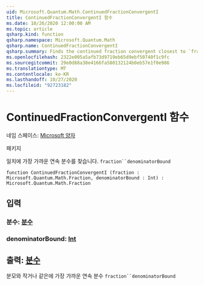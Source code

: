 ```yaml
---
uid: Microsoft.Quantum.Math.ContinuedFractionConvergentI
title: ContinuedFractionConvergentI 함수
ms.date: 10/26/2020 12:00:00 AM
ms.topic: article
qsharp.kind: function
qsharp.namespace: Microsoft.Quantum.Math
qsharp.name: ContinuedFractionConvergentI
qsharp.summary: Finds the continued fraction convergent closest to `fraction` with the denominator less or equal to `denominatorBound`
ms.openlocfilehash: 2322e005a5afb73d9719eb65d9ebf50740f1c9fc
ms.sourcegitcommit: 29e0d88a30e4166fa580132124b0eb57e1f0e986
ms.translationtype: MT
ms.contentlocale: ko-KR
ms.lasthandoff: 10/27/2020
ms.locfileid: "92723182"
---
```

# <a name="continuedfractionconvergenti-function"></a>ContinuedFractionConvergentI 함수

네임 스페이스: [Microsoft 양자](xref:Microsoft.Quantum.Math)

패키지 [](https://nuget.org/packages/)


일치에 가장 가까운 연속 분수를 찾습니다. `fraction``denominatorBound`

```qsharp
function ContinuedFractionConvergentI (fraction : Microsoft.Quantum.Math.Fraction, denominatorBound : Int) : Microsoft.Quantum.Math.Fraction
```


## <a name="input"></a>입력

### <a name="fraction--fraction"></a>분수: [분수](xref:Microsoft.Quantum.Math.Fraction)




### <a name="denominatorbound--int"></a>denominatorBound: [Int](xref:microsoft.quantum.lang-ref.int)





## <a name="output--fraction"></a>출력: [분수](xref:Microsoft.Quantum.Math.Fraction)

분모와 작거나 같은에 가장 가까운 연속 분수 `fraction``denominatorBound`